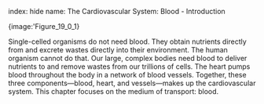 index: hide
name: The Cardiovascular System: Blood - Introduction


{image:'Figure_19_0_1}
        

Single-celled organisms do not need blood. They obtain nutrients directly from and excrete wastes directly into their environment. The human organism cannot do that. Our large, complex bodies need blood to deliver nutrients to and remove wastes from our trillions of cells. The heart pumps blood throughout the body in a network of blood vessels. Together, these three components—blood, heart, and vessels—makes up the cardiovascular system. This chapter focuses on the medium of transport: blood.

